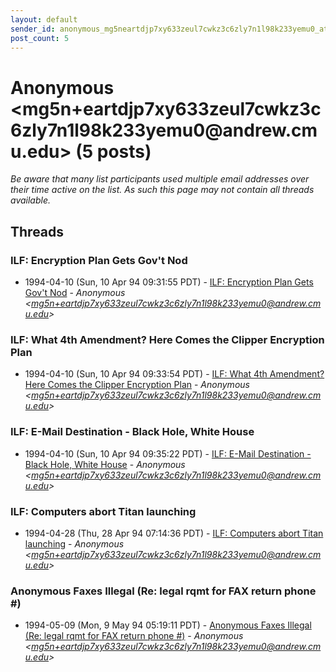 ```yaml
---
layout: default
sender_id: anonymous_mg5neartdjp7xy633zeul7cwkz3c6zly7n1l98k233yemu0_at_andrew_cmu_edu_
post_count: 5
---
```


# Anonymous <mg5n+eartdjp7xy633zeul7cwkz3c6zly7n1l98k233yemu0<span>@</span>andrew.cmu.edu> (5 posts)

_Be aware that many list participants used multiple email addresses over their time active on the list. As such this page may not contain all threads available._

## Threads

### ILF: Encryption Plan Gets Gov't Nod
+ 1994-04-10 (Sun, 10 Apr 94 09:31:55 PDT) - [ILF: Encryption Plan Gets Gov't Nod](/archive/1994/04/32eab29f7f9741ad1f454022aaac77f7754b75e636c287c6042e39fb4b41c6f6) - _Anonymous \<mg5n+eartdjp7xy633zeul7cwkz3c6zly7n1l98k233yemu0@andrew.cmu.edu\>_

### ILF: What 4th Amendment?  Here Comes the Clipper Encryption Plan
+ 1994-04-10 (Sun, 10 Apr 94 09:33:54 PDT) - [ILF: What 4th Amendment?  Here Comes the Clipper Encryption Plan](/archive/1994/04/ca54fce4462b46b359dc4b5ed344bb63acb4b9aa30e2970daf5fd956f231f490) - _Anonymous \<mg5n+eartdjp7xy633zeul7cwkz3c6zly7n1l98k233yemu0@andrew.cmu.edu\>_

### ILF: E-Mail Destination - Black Hole, White House
+ 1994-04-10 (Sun, 10 Apr 94 09:35:22 PDT) - [ILF: E-Mail Destination - Black Hole, White House](/archive/1994/04/dc879851494f48e0e4b3a0dfc20fac154d4c145d9122a7fae81ee905111c3bcb) - _Anonymous \<mg5n+eartdjp7xy633zeul7cwkz3c6zly7n1l98k233yemu0@andrew.cmu.edu\>_

### ILF: Computers abort Titan launching
+ 1994-04-28 (Thu, 28 Apr 94 07:14:36 PDT) - [ILF: Computers abort Titan launching](/archive/1994/04/be8ba2bdd9b827b65aba4bac830f85ee8b84c577104dab5aae8bb0524659d9c7) - _Anonymous \<mg5n+eartdjp7xy633zeul7cwkz3c6zly7n1l98k233yemu0@andrew.cmu.edu\>_

### Anonymous Faxes Illegal (Re: legal rqmt for FAX return phone #)
+ 1994-05-09 (Mon, 9 May 94 05:19:11 PDT) - [Anonymous Faxes Illegal (Re: legal rqmt for FAX return phone #)](/archive/1994/05/331466cf31f70d814843813509beb706a8ae52f8e4125916c2cd19f974c618e6) - _Anonymous \<mg5n+eartdjp7xy633zeul7cwkz3c6zly7n1l98k233yemu0@andrew.cmu.edu\>_

